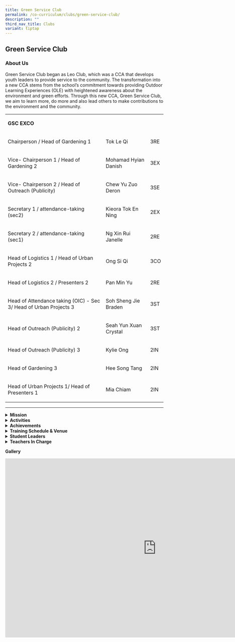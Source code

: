 ```yaml
---
title: Green Service Club
permalink: /co-curriculum/clubs/green-service-club/
description: ""
third_nav_title: Clubs
variant: tiptap
---
```

<h2>Green Service Club</h2>
<h3>About Us</h3>
<p>Green Service Club began as Leo Club, which was a CCA that develops youth
leaders to provide service to the community. The transformation into a
new CCA stems from the school’s commitment towards providing Outdoor Learning
Experiences (OLE) with heightened awareness about the environment and green
efforts. Through this new CCA, Green Service Club, we aim to learn more,
do more and also lead others to make contributions to the environment and
the community.</p>
<table style="minWidth: 75px">
<colgroup>
<col>
<col>
<col>
</colgroup>
<tbody>
<tr>
<td rowspan="1" colspan="3">
<p><strong>GSC EXCO</strong>
</p>
</td>
</tr>
<tr>
<td rowspan="1" colspan="1">
<p>Chairperson / Head of Gardening 1</p>
</td>
<td rowspan="1" colspan="1">
<p>Tok Le Qi</p>
</td>
<td rowspan="1" colspan="1">
<p>3RE</p>
</td>
</tr>
<tr>
<td rowspan="1" colspan="1">
<p>Vice- Chairperson 1 / Head of Gardening 2</p>
</td>
<td rowspan="1" colspan="1">
<p>Mohamad Hyian Danish</p>
</td>
<td rowspan="1" colspan="1">
<p>3EX</p>
</td>
</tr>
<tr>
<td rowspan="1" colspan="1">
<p>Vice- Chairperson 2 / Head of Outreach (Publicity)</p>
</td>
<td rowspan="1" colspan="1">
<p>Chew Yu Zuo Deron</p>
</td>
<td rowspan="1" colspan="1">
<p>3SE</p>
</td>
</tr>
<tr>
<td rowspan="1" colspan="1">
<p>Secretary 1 / attendance-taking (sec2)</p>
</td>
<td rowspan="1" colspan="1">
<p>Kieora Tok En Ning</p>
</td>
<td rowspan="1" colspan="1">
<p>2EX</p>
</td>
</tr>
<tr>
<td rowspan="1" colspan="1">
<p>Secretary 2 / attendance-taking (sec1)</p>
</td>
<td rowspan="1" colspan="1">
<p>Ng Xin Rui Janelle</p>
</td>
<td rowspan="1" colspan="1">
<p>2RE</p>
</td>
</tr>
<tr>
<td rowspan="1" colspan="1">
<p>Head of Logistics 1 / Head of Urban Projects 2</p>
</td>
<td rowspan="1" colspan="1">
<p>Ong Si Qi</p>
</td>
<td rowspan="1" colspan="1">
<p>3CO</p>
</td>
</tr>
<tr>
<td rowspan="1" colspan="1">
<p>Head of Logistics 2 / Presenters 2</p>
</td>
<td rowspan="1" colspan="1">
<p>Pan Min Yu</p>
</td>
<td rowspan="1" colspan="1">
<p>2RE</p>
</td>
</tr>
<tr>
<td rowspan="1" colspan="1">
<p>Head of Attendance taking (OIC) - Sec 3/ Head of Urban Projects 3</p>
</td>
<td rowspan="1" colspan="1">
<p>Soh Sheng Jie Braden</p>
</td>
<td rowspan="1" colspan="1">
<p>3ST</p>
</td>
</tr>
<tr>
<td rowspan="1" colspan="1">
<p>Head of Outreach (Publicity) 2</p>
</td>
<td rowspan="1" colspan="1">
<p>Seah Yun Xuan Crystal</p>
</td>
<td rowspan="1" colspan="1">
<p>3ST</p>
</td>
</tr>
<tr>
<td rowspan="1" colspan="1">
<p>Head of Outreach (Publicity) 3</p>
</td>
<td rowspan="1" colspan="1">
<p>Kylie Ong</p>
</td>
<td rowspan="1" colspan="1">
<p>2IN</p>
</td>
</tr>
<tr>
<td rowspan="1" colspan="1">
<p>Head of Gardening 3</p>
</td>
<td rowspan="1" colspan="1">
<p>Hee Song Tang</p>
</td>
<td rowspan="1" colspan="1">
<p>2IN</p>
</td>
</tr>
<tr>
<td rowspan="1" colspan="1">
<p>Head of Urban Projects 1/ Head of Presenters 1</p>
</td>
<td rowspan="1" colspan="1">
<p>Mia Chiam</p>
</td>
<td rowspan="1" colspan="1">
<p>2IN</p>
</td>
</tr>
</tbody>
</table>
<blockquote>
<p></p>
</blockquote>
<p></p>
<hr>
<div data-type="detailGroup" class="isomer-accordion-group isomer-accordion isomer-accordion-white">
<details class="isomer-details">
<summary><strong>Mission</strong>
</summary>
<div data-type="detailsContent" class="isomer-details-content">
<p>To take&nbsp;<strong>Action</strong>&nbsp;for a common cause;
<br>To show&nbsp;<strong>Concern</strong>&nbsp;for the common good;
<br>To create&nbsp;<strong>Experience</strong>&nbsp;for the common population.</p>
</div>
</details>
</div>
<div data-type="detailGroup" class="isomer-accordion-group isomer-accordion isomer-accordion-white">
<details class="isomer-details">
<summary><strong>Activities</strong>
</summary>
<div data-type="detailsContent" class="isomer-details-content">
<p>The Green Service Club [@ai_gsc] is a student-centred CCA, committed in
serving the environment and the community through our Urban, Nature and
Outreach committees.</p>
<p>Some of our activities include:</p>
<ul data-tight="true" class="tight">
<li>
<p>2025 activities: Green Carnival (commemorate Earth Day ‘Planet vs Plastics’);
Composting Workshop, ‘Farm to Table’ activity; Green Day in our Community
(organised by Yishun Sec School), Sustainability Festival for SG60 at Northpoint.</p>
</li>
<li>
<p>A CCA showcase during the annual Sec 1 CCA carnival, and exposure activities
for sec 1 CCA orientation</p>
</li>
<li>
<p>School CNY decorations using upcycled materials, 3 ‘R’ services e.g. pass
it on corner to recycled used books, re-use printed papers, spring cleaning
services for staff, recycling of drink cans project, gardening projects,
electrical audit where classrooms and facilities are checked to switch
off the appliances.</p>
</li>
<li>
<p>Self-initiated learning and nature exploration hikes by GSC leaders, and
training workshop for GSC leaders,</p>
</li>
<li>
<p>Our annual GSC Green Carnival, mainly to commemorate Earth Day, Earth
hour with games and presentation booths.</p>
</li>
<li>
<p>Green learning journeys to interesting venues e.g. Edible Garden City,
Tzu Chi Humanisitic Youth Centre.</p>
</li>
<li>
<p>Annual participation in competitions e.g. SembCorp Marine Greenwave competition,
PacificLight Crea8 Sustainability competition, and Interschool Eco Challenge
by Yeaptransport (Green Journeys)</p>
</li>
</ul>
</div>
</details>
</div>
<div data-type="detailGroup" class="isomer-accordion-group isomer-accordion isomer-accordion-white">
<details class="isomer-details">
<summary><strong>Achievements</strong>
</summary>
<div data-type="detailsContent" class="isomer-details-content">
<p><strong><u>2025</u></strong>
</p>
<p>Interschool Eco Challenge 2024, organized by Green Journeys, supported
by SH Eco Fund. Attained the Eco Commendation Award for a video.</p>
<p></p>
<p><strong><u>2019</u></strong><u><br></u>Documentary Making Competition:
2nd Placing</p>
<ul data-tight="true" class="tight">
<li>
<p>Charissa Liew Kin Iui</p>
</li>
<li>
<p>Dawn Toh Ling Xuan</p>
</li>
<li>
<p>Carrie Lai Kar Yee</p>
</li>
<li>
<p>Boopalan Prithika</p>
</li>
</ul>
<p>WWF Leadership Programme: Presentation Of Project</p>
<ul data-tight="true" class="tight">
<li>
<p>Hnit Thet Toe</p>
</li>
<li>
<p>Harridas Kumarasamy</p>
</li>
<li>
<p>Nur Athirah Binte Md Azhar</p>
</li>
<li>
<p>Lim Jia Yi</p>
</li>
<li>
<p>Muhammad Ilhaam Putra Wirajaya</p>
<p></p>
</li>
</ul>
<p><strong><u>2017<br></u></strong>School Green Award (Lotus Award)</p>
<ul>
<li>
<p>Participation</p>
<p>NEA Environment Champion Programme
<br>NUS-NParks Marine Debris Monitoring Programme
<br>NIE-NParks Marine Ecotoxicology Monitoring Programme
<br>WWF Eco-Schools Programme
<br>WWF Leadership Programme
<br>Nature Society (Singapore) Every Singaporean A Naturalist (NSS-ESN) Programme</p>
</li>
</ul>
</div>
</details>
</div>
<div data-type="detailGroup" class="isomer-accordion-group isomer-accordion isomer-accordion-white">
<details class="isomer-details">
<summary><strong>Training Schedule &amp; Venue</strong>
</summary>
<div data-type="detailsContent" class="isomer-details-content">
<p><strong>Wednesday</strong>
<br>3.45 – 5.45 PM</p>
<p></p>
<p><strong>Venue</strong>
<br>S2-5 (main room) and S2-4</p>
</div>
</details>
</div>
<div data-type="detailGroup" class="isomer-accordion-group isomer-accordion isomer-accordion-white">
<details class="isomer-details">
<summary><strong>Student Leaders</strong>
</summary>
<div data-type="detailsContent" class="isomer-details-content">
<p><strong>GSC EXCO</strong>
<br><strong>Chairperson/ Head Discipline</strong>
<br>Cho Yuan, 3 Resilience
<br><strong>Vice-Chairperson 1/ Head Outreach-Audit</strong>
<br>Jovia Khoo Lin Ying, 3 Service
<br><strong>Vice- Chairperson 2/ Secretary</strong>
<br>Chow Wei Xuan, 3 Care
<br><strong>Head- Logistics</strong>
<br>Felix Cheam Kai Hao, 3 Steadfastness</p>
<p>
<br><strong>Assistant Head Outreach-Audit</strong>
<br>Klaivert Soo, 2 Steadfastness
<br><strong>Head Recycling</strong>
<br>Iffah Syakirah Binte Mohammad Faizal, 3 Gratitude
<br><strong>Head Upcyclin</strong>
<br>Zhao Zhirou Phoebe, 3 Steadfastness
<br><strong>Assistant Head Upcycling</strong>
<br>Khloe Tan Le En, 3 Integrity
<br><strong>Head Gardening</strong>
<br>Tok Le Qi, 2 Steadfastnes
<br><strong>Assistant Head Gardening</strong>
<br>Mohamad Hyian Danish Bin Mohamed Junaidy, 2 Steadfastness</p>
</div>
</details>
</div>
<div data-type="detailGroup" class="isomer-accordion-group isomer-accordion isomer-accordion-white">
<details class="isomer-details">
<summary><strong>Teachers In Charge</strong>
</summary>
<div data-type="detailsContent" class="isomer-details-content">
<p><strong>Ms Tow Swee Ai Emily (OIC)<br>Contact:&nbsp;<a href="mailto:tow_swee_ai_emily@moe.edu.sg" rel="noopener noreferrer nofollow" target="">tow_swee_ai_emily@moe.edu.sg </a></strong>
<br>Mdm Khoo Tee Mian
<br>Mr Ng Qi Qin, Gary (Wu Qiqin)
<br>
</p>
</div>
</details>
</div>
<p><strong>Gallery</strong>
</p>
<div class="iframe-wrapper">
<iframe height="569" width="960" allowfullscreen="true" frameborder="0" src="https://docs.google.com/presentation/d/e/2PACX-1vRKgoX2TMJv4jvgXieyhy9HuCzMpyh4h6WeYWL-0FMxQzBVztw2WcvhyEuKHg66LtxP2sSs3OPx9w6V/embed?start=true&amp;loop=true&amp;delayms=10000"></iframe>
</div>
<p></p>
<p></p>